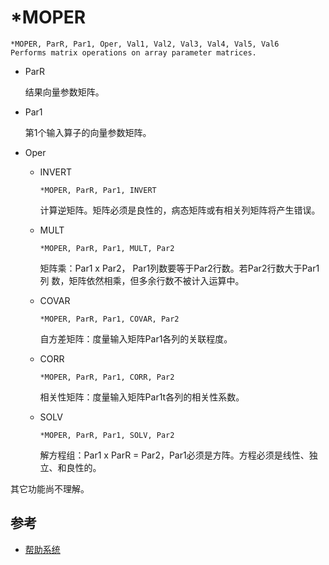 # *MOPER

```
*MOPER, ParR, Par1, Oper, Val1, Val2, Val3, Val4, Val5, Val6
Performs matrix operations on array parameter matrices.
```

- ParR

    结果向量参数矩阵。
    
- Par1

    第1个输入算子的向量参数矩阵。
    
- Oper

  + INVERT
  
      `*MOPER, ParR, Par1, INVERT`
      
      计算逆矩阵。矩阵必须是良性的，病态矩阵或有相关列矩阵将产生错误。
        
  + MULT
  
      `*MOPER, ParR, Par1, MULT, Par2`
      
      矩阵乘：Par1 x Par2， Par1列数要等于Par2行数。若Par2行数大于Par1列
      数，矩阵依然相乘，但多余行数不被计入运算中。
      
  + COVAR
   
       `*MOPER, ParR, Par1, COVAR, Par2`
       
       自方差矩阵：度量输入矩阵Par1各列的关联程度。
       
  + CORR
  
       `*MOPER, ParR, Par1, CORR, Par2`
       
       相关性矩阵：度量输入矩阵Par1t各列的相关性系数。
       
  + SOLV

       `*MOPER, ParR, Par1, SOLV, Par2`
       
       解方程组：Par1 x ParR = Par2，Par1必须是方阵。方程必须是线性、独
       立、和良性的。
       

其它功能尚不理解。

## 参考

- [帮助系统](http://www.mm.bme.hu/~gyebro/files/ans_help_v182/ans_cmd/Hlp_C_MOPER.html)
   
  
    
    
